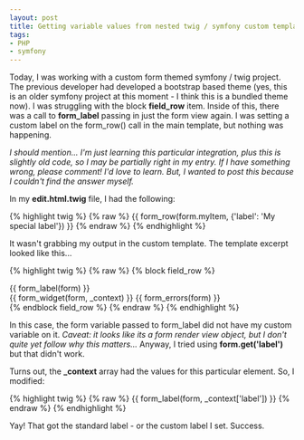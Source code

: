 ```yaml
---
layout: post
title: Getting variable values from nested twig / symfony custom template
tags:
- PHP
- symfony
---
```


Today, I was working with a custom form themed symfony / twig project.  The previous developer had developed a bootstrap based theme (yes, this is an older symfony project at this moment - I think this is a bundled theme now).  I was struggling with the block **field_row** item.  Inside of this, there was a call to **form_label** passing in just the form view again.  I was setting a custom label on the form_row() call in the main template, but nothing was happening.

_I should mention... I'm just learning this particular integration, plus this is slightly old code, so I may be partially right in my entry.  If I have something wrong, please comment!  I'd love to learn.  But, I wanted to post this because I couldn't find the answer myself._

In my **edit.html.twig** file, I had the following:

{% highlight twig %}
{% raw %}
{{ form_row(form.myItem, {'label': 'My special label'}) }}
{% endraw %}
{% endhighlight %}



It wasn't grabbing my output in the custom template.  The template excerpt looked like this...


    
{% highlight twig %}
{% raw %}
{% block field_row %}
     <div class="{{ div_class }}">
        {{ form_label(form) }}
        <div class="controls">
            {{ form_widget(form, _context) }}
            {{ form_errors(form) }}
        </div>
    </div>
{% endblock field_row %}
{% endraw %}
{% endhighlight %}



In this case, the form variable passed to form_label did not have my custom variable on it.  _Caveat: it looks like its a form render view object, but I don't quite yet follow why this matters..._  Anyway, I tried using **form.get('label')** but that didn't work.

Turns out, the **_context** array had the values for this particular element.  So, I modified:

    
{% highlight twig %}
{% raw %}
{{ form_label(form, _context['label']) }}
{% endraw %}
{% endhighlight %}


Yay!  That got the standard label - or the custom label I set.  Success.
